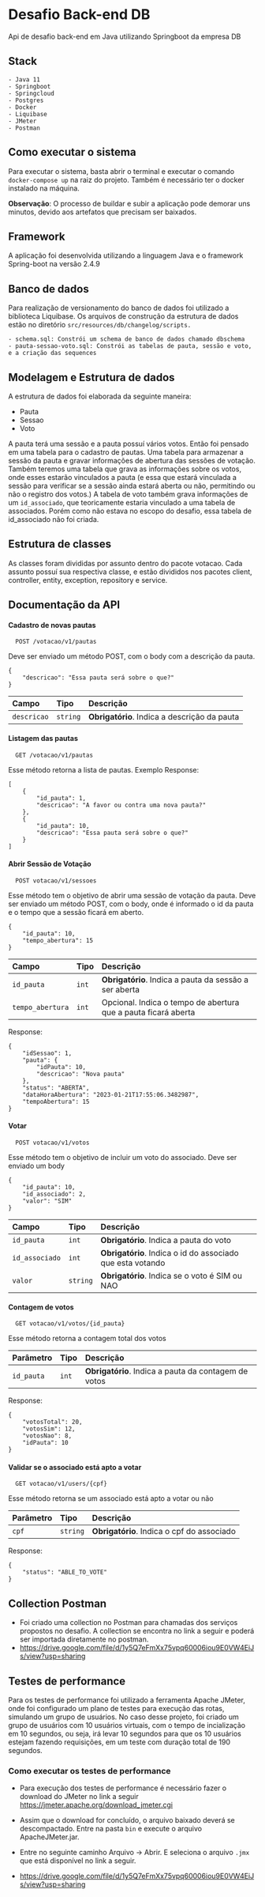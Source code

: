 # Desafio Back-end DB

Api de desafio back-end em Java utilizando Springboot da empresa DB

## Stack
    - Java 11
    - Springboot
    - Springcloud
    - Postgres
    - Docker
    - Liquibase
    - JMeter
    - Postman

## Como executar o sistema

Para executar o sistema, basta abrir o terminal e executar o comando `docker-compose up` na raiz do projeto. Também é necessário ter o docker instalado na máquina.

**Observação**: O processo de buildar e subir a aplicação pode demorar uns minutos, devido aos artefatos que precisam ser baixados.

## Framework
A aplicação foi desenvolvida utilizando a linguagem Java e o framework Spring-boot na versão 2.4.9

## Banco de dados

Para realização de versionamento do banco de dados foi utilizado a biblioteca Liquibase. Os arquivos de construção da estrutura de dados estão no diretório `src/resources/db/changelog/scripts.`

    - schema.sql: Constrói um schema de banco de dados chamado dbschema
    - pauta-sessao-voto.sql: Constrói as tabelas de pauta, sessão e voto, e a criação das sequences

## Modelagem e Estrutura de dados

A estrutura de dados foi elaborada da seguinte maneira:
* Pauta
* Sessao
* Voto

A pauta terá uma sessão e a pauta possuí vários votos.
Então foi pensado em uma tabela para o cadastro de pautas. 
Uma tabela para armazenar a sessão da pauta e gravar informações de abertura das sessões de votação.
Também teremos uma tabela que grava as informações sobre os votos, onde esses estarão vinculados a pauta (e essa que estará vinculada a sessão para verificar se a sessão ainda estará aberta ou não, permitindo ou não o registro dos votos.)
A tabela de voto também grava informações de um `id_associado`, que teoricamente estaria vinculado a uma tabela de associados. Porém como não estava no escopo do desafio, essa tabela de id_associado não foi criada.


## Estrutura de classes

As classes foram divididas por assunto dentro do pacote votacao. Cada assunto possuí sua respectiva classe, e estão divididos nos pacotes client, controller, entity, exception, repository e service.

## Documentação da API

#### Cadastro de novas pautas

```
  POST /votacao/v1/pautas
```

Deve ser enviado um método POST, com o body com a descrição da pauta.

```
{
    "descricao": "Essa pauta será sobre o que?"
}
```

| Campo            | Tipo     | Descrição                                    |
|:-----------------|:---------|:---------------------------------------------|
| `descricao`      | `string` | **Obrigatório**. Indica a descrição da pauta |

#### Listagem das pautas

```
  GET /votacao/v1/pautas
```

Esse método retorna a lista de pautas.
Exemplo Response:
```
[
    {
        "id_pauta": 1,
        "descricao": "A favor ou contra uma nova pauta?"
    },
    {
        "id_pauta": 10,
        "descricao": "Essa pauta será sobre o que?"
    }
]
```

#### Abrir Sessão de Votação

```
  POST votacao/v1/sessoes
```

Esse método tem o objetivo de abrir uma sessão de votação da pauta.
Deve ser enviado um método POST, com o body, onde é informado o id da pauta e o tempo que a sessão ficará em aberto.
```
{
    "id_pauta": 10,
    "tempo_abertura": 15
}
```


| Campo   | Tipo       | Descrição                           |
| :---------- | :--------- | :---------------------------------- |
| `id_pauta` | `int` | **Obrigatório**. Indica a pauta da sessão a ser aberta |
| `tempo_abertura` | `int` | Opcional. Indica o tempo de abertura que a pauta ficará aberta |

Response:

```
{
    "idSessao": 1,
    "pauta": {
        "idPauta": 10,
        "descricao": "Nova pauta"
    },
    "status": "ABERTA",
    "dataHoraAbertura": "2023-01-21T17:55:06.3482987",
    "tempoAbertura": 15
}
```

#### Votar

```
  POST votacao/v1/votos
```
Esse método tem o objetivo de incluir um voto do associado. Deve ser enviado um body

```
{
    "id_pauta": 10,
    "id_associado": 2,
    "valor": "SIM"
}
```

| Campo   | Tipo       | Descrição                           |
| :---------- | :--------- | :---------------------------------- |
| `id_pauta` | `int` | **Obrigatório**. Indica a pauta do voto |
| `id_associado` | `int` | **Obrigatório**. Indica o id do associado que esta votando|
| `valor` | `string` | **Obrigatório**. Indica se o voto é SIM ou NAO |

#### Contagem de votos

```
  GET votacao/v1/votos/{id_pauta}
```
Esse método retorna a contagem total dos votos

| Parâmetro   | Tipo       | Descrição                           |
| :---------- | :--------- | :---------------------------------- |
| `id_pauta` | `int` | **Obrigatório**. Indica a pauta da contagem de votos |

Response:

```
{
    "votosTotal": 20,
    "votosSim": 12,
    "votosNao": 8,
    "idPauta": 10
}
```

#### Validar se o associado está apto a votar

```
  GET votacao/v1/users/{cpf}
```
Esse método retorna se um associado está apto a votar ou não

| Parâmetro   | Tipo       | Descrição                           |
| :---------- | :--------- | :---------------------------------- |
| `cpf` | `string` | **Obrigatório**. Indica o cpf do associado |

Response:

```
{
    "status": "ABLE_TO_VOTE"
}
```

## Collection Postman
- Foi criado uma collection no Postman para chamadas dos serviços propostos no desafio. A collection se encontra no link a seguir e poderá ser importada diretamente no postman.
- https://drive.google.com/file/d/1y5Q7eFmXx75vpq60006iou9E0VW4EiJs/view?usp=sharing

## Testes de performance

Para os testes de performance foi utilizado a ferramenta Apache JMeter, onde foi configurado um plano de testes para execução das rotas, simulando um grupo de usuários. No caso desse projeto, foi criado um grupo de usuários com 10 usuários virtuais, com o tempo de incialização em 10 segundos, ou seja, irá levar 10 segundos para que os 10 usuários estejam fazendo requisições, em um teste com duração total de 190 segundos.

### Como executar os testes de performance
- Para execução dos testes de performance é necessário fazer o download do JMeter no link a seguir
https://jmeter.apache.org/download_jmeter.cgi

- Assim que o download for concluído, o arquivo baixado deverá se descompactado. Entre na pasta `bin` e execute o arquivo ApacheJMeter.jar. 
- Entre no seguinte caminho Arquivo -> Abrir. E seleciona o arquivo `.jmx` que está disponível no link a seguir. 
- https://drive.google.com/file/d/1y5Q7eFmXx75vpq60006iou9E0VW4EiJs/view?usp=sharing

